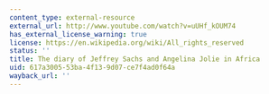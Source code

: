 ```yaml
---
content_type: external-resource
external_url: http://www.youtube.com/watch?v=uUHf_kOUM74
has_external_license_warning: true
license: https://en.wikipedia.org/wiki/All_rights_reserved
status: ''
title: The diary of Jeffrey Sachs and Angelina Jolie in Africa
uid: 617a3005-53ba-4f13-9d07-ce7f4ad0f64a
wayback_url: ''
---
```

